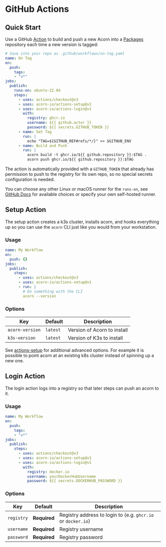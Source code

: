 # GitHub Actions

## Quick Start

Use a GitHub [Action](https://github.com/features/actions) to build and push a new Acorn into a [Packages](https://ghcr.io/) repository each time a new version is tagged:

```yaml
# Save into your repo as .github/workflows/on-tag.yaml
name: On Tag
on:
  push:
    tags:
    - "v*"
jobs:
  publish:
    runs-on: ubuntu-22.04
    steps:
      - uses: actions/checkout@v3
      - uses: acorn-io/actions-setup@v1
      - uses: acorn-io/actions-login@v1
        with:
          registry: ghcr.io
          username: ${{ github.actor }}
          password: ${{ secrets.GITHUB_TOKEN }}
      - name: Set Tag
        run: |
          echo "TAG=${GITHUB_REF#refs/*/}" >> $GITHUB_ENV
      - name: Build and Push
        run: |
          acorn build -t ghcr.io/${{ github.repository }}:$TAG .
          acorn push ghcr.io/${{ github.repository }}:$TAG
```

The action is automatically provided with a `GITHUB_TOKEN` that already has permission to push to the registry for its own repo, so no special secrets configuration is needed.

You can choose any other Linux or macOS runner for the `runs-on`, see [GitHub Docs](https://docs.github.com/en/actions/using-workflows/workflow-syntax-for-github-actions#choosing-github-hosted-runners) for available choices or specify your own self-hosted runner.

## Setup Action

The setup action creates a k3s cluster, installs acorn, and hooks everything up so you can use the `acorn` CLI just like you would from your workstation.

### Usage
```yaml
name: My Workflow
on:
  push: {}
jobs:
  publish:
    steps:
      - uses: actions/checkout@v3
      - uses: acorn-io/actions-setup@v1
      - run: |
        # Do something with the CLI
        acorn --version
```

### Options

| Key             | Default  | Description |
| --------------- | ---------| ----------- |
| `acorn-version` | `latest` | Version of Acorn to install
| `k3s-version`   | `latest` | Version of K3s to install

See [actions-setup](https://github.com/acorn-io/actions-setup#readme) for additional advanced options.  For example it is possible to point acorn at an existing k8s cluster instead of spinning up a new one.

## Login Action

The login action logs into a registry so that later steps can push an acorn to it.

### Usage

```yaml
name: My Workflow
on:
  push:
    tags:
    - "v*"
jobs:
  publish:
    steps:
      - uses: actions/checkout@v3
      - uses: acorn-io/actions-setup@v1
      - uses: acorn-io/actions-login@v1
        with:
          registry: docker.io
          username: yourDockerHubUsername
          password: ${{ secrets.DOCKERHUB_PASSWORD }}
```

### Options

| Key        | Default      | Description |
| ---------- | ------------ | ----------- |
| `registry` | **Required** | Registry address to login to (e.g. `ghcr.io` or `docker.io`)
| `username` | **Required** | Registry username
| `password` | **Required** | Registry password
